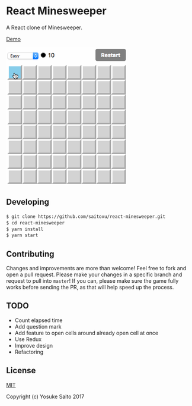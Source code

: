 # React Minesweeper

A React clone of Minesweeper.

[Demo](https://saitoxu.io/playground/react-minesweeper)

![Screenshot](screenshot.gif)

## Developing

```sh
$ git clone https://github.com/saitoxu/react-minesweeper.git
$ cd react-minesweeper
$ yarn install
$ yarn start
```

## Contributing

Changes and improvements are more than welcome! Feel free to fork and open a pull request. Please make your changes in a specific branch and request to pull into `master`! If you can, please make sure the game fully works before sending the PR, as that will help speed up the process.

## TODO

- Count elapsed time
- Add question mark
- Add feature to open cells around already open cell at once
- Use Redux
- Improve design
- Refactoring

## License

[MIT](http://opensource.org/licenses/MIT)

Copyright (c) Yosuke Saito 2017
